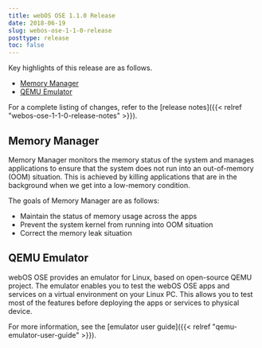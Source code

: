 ```yaml
---
title: webOS OSE 1.1.0 Release
date: 2018-06-19
slug: webos-ose-1-1-0-release
posttype: release
toc: false
---
```


Key highlights of this release are as follows.

* [Memory Manager](#memory-manager)
* [QEMU Emulator](#qemu-emulator)

For a complete listing of changes, refer to the [release notes]({{< relref "webos-ose-1-1-0-release-notes" >}}).

## Memory Manager

Memory Manager monitors the memory status of the system and manages applications to ensure that the system does not run into an out-of-memory (OOM) situation. This is achieved by killing applications that are in the background when we get into a low-memory condition.

The goals of Memory Manager are as follows:

* Maintain the status of memory usage across the apps
* Prevent the system kernel from running into OOM situation
* Correct the memory leak situation

## QEMU Emulator

webOS OSE provides an emulator for Linux, based on open-source QEMU project. The emulator enables you to test the webOS OSE apps and services on a virtual environment on your Linux PC. This allows you to test most of the features before deploying the apps or services to physical device.

For more information, see the [emulator user guide]({{< relref "qemu-emulator-user-guide" >}}).
